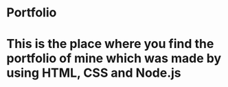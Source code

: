 # Portfolio
# This is the place where you find the portfolio of mine which was made by using HTML, CSS and Node.js
